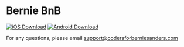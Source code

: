 # Bernie BnB

[![iOS Download](https://upload.wikimedia.org/wikipedia/commons/thumb/3/3c/Download_on_the_App_Store_Badge.svg/200px-Download_on_the_App_Store_Badge.svg.png)](https://apps.apple.com/us/app/bernie-bnb/id1489048299) [![Android Download](https://upload.wikimedia.org/wikipedia/commons/thumb/7/78/Google_Play_Store_badge_EN.svg/200px-Google_Play_Store_badge_EN.svg.png)](https://play.google.com/store/apps/details?id=com.codersforberniesanders.berniebnb)

For any questions, please email support@codersforberniesanders.com
